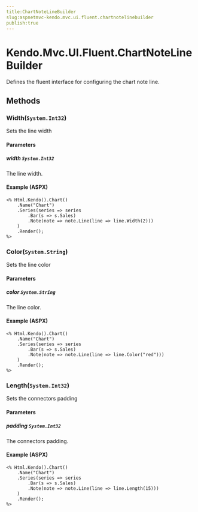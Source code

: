 ```yaml
---
title:ChartNoteLineBuilder
slug:aspnetmvc-kendo.mvc.ui.fluent.chartnotelinebuilder
publish:true
---
```


# Kendo.Mvc.UI.Fluent.ChartNoteLineBuilder
Defines the fluent interface for configuring the chart note line.



## Methods

### Width(`System.Int32`)
Sets the line width


#### Parameters

##### width `System.Int32`
The line width.




#### Example (ASPX)
    <% Html.Kendo().Chart()
        .Name("Chart")
        .Series(series => series
            .Bar(s => s.Sales)
            .Note(note => note.Line(line => line.Width(2)))
        )
        .Render();
    %>


### Color(`System.String`)
Sets the line color


#### Parameters

##### color `System.String`
The line color.




#### Example (ASPX)
    <% Html.Kendo().Chart()
        .Name("Chart")
        .Series(series => series
            .Bar(s => s.Sales)
            .Note(note => note.Line(line => line.Color("red")))
        )
        .Render();
    %>


### Length(`System.Int32`)
Sets the connectors padding


#### Parameters

##### padding `System.Int32`
The connectors padding.




#### Example (ASPX)
    <% Html.Kendo().Chart()
        .Name("Chart")
        .Series(series => series
            .Bar(s => s.Sales)
            .Note(note => note.Line(line => line.Length(15)))
        )
        .Render();
    %>



 
